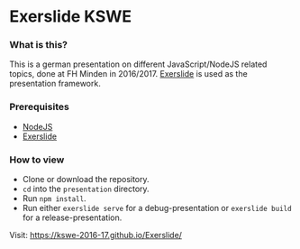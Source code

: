 # Exerslide KSWE

### What is this?

This is a german presentation on different JavaScript/NodeJS related topics,
done at FH Minden in 2016/2017.
[Exerslide](https://github.com/facebookincubator/exerslide) is used as the
presentation framework.

### Prerequisites

- [NodeJS](https://nodejs.org/en/)
- [Exerslide](https://github.com/facebookincubator/exerslide#getting-started)

### How to view

- Clone or download the repository.
- `cd` into the `presentation` directory.
- Run `npm install`.
- Run either `exerslide serve` for a debug-presentation or `exerslide build` for
  a release-presentation.

Visit: https://kswe-2016-17.github.io/Exerslide/